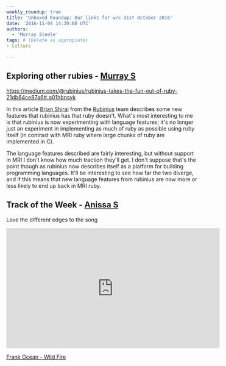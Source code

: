 ```yaml
---
weekly_roundup: true
title: 'Unboxed Roundup: Our links for w/c 31st October 2016'
date: '2016-11-04 14:30:00 UTC'
authors:
  - 'Murray Steele'
tags: # (Delete as appropiate)
- Culture

---
```


## Exploring other rubies - [Murray S](/people#murray-steele)

https://medium.com/@rubinius/rubinius-takes-the-fun-out-of-ruby-21db64ce87a6#.q01hbnsvk

In this article [Brian Shirai](https://twitter.com/brixen) from the [Rubinius](https://rubinius.com/)
team describes some new features that rubinius has that ruby doesn't.  What's
most interesting to me is that rubinius is now experimenting with language
features; it's no longer just an experiment in implementing as much of ruby as
 possible using ruby itself (in contrast with MRI ruby where large chunks of
 ruby are implemented in C).

The language features described are fairly interesting, but without support in
MRI I don't know how much traction they'll get.  I don't suppose that's the
point though as rubinius now describes itself as a platform for building
programming languages.  It'll be interesting to see how far the two diverge,
and if this means that new language features from rubinius are now more or less
likely to end up back in MRI ruby.

## Track of the Week - [Anissa S](/people#anissa-said)

Love the different edges to the song

<iframe width="560" height="315" src="https://www.youtube.com/embed/nQS4ScBFaRo" frameborder="0" allowfullscreen></iframe>

[Frank Ocean - Wild Fire](https://www.youtube.com/watch?v=nQS4ScBFaRo)

